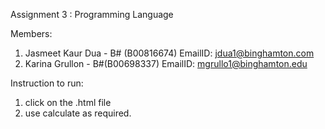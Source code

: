 Assignment 3 : Programming Language

Members:
1. Jasmeet Kaur Dua  -  B# (B00816674) EmailID: jdua1@binghamton.com
2. Karina Grullon - B#(B00698337) EmailID: mgrullo1@binghamton.edu

Instruction to run:
1. click on the .html file
2. use calculate as required.
